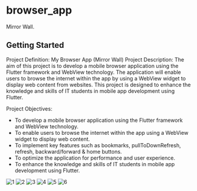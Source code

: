 # browser_app

Mirror Wall.

## Getting Started

Project Definition: My Browser App (Mirror Wall)
Project Description:
The aim of this project is to develop a mobile browser application using the Flutter framework
and WebView technology. The application will enable users to browse the internet within the app
by using a WebView widget to display web content from websites. This project is designed to
enhance the knowledge and skills of IT students in mobile app development using Flutter.

Project Objectives:
- To develop a mobile browser application using the Flutter framework and WebView
technology.
- To enable users to browse the internet within the app using a WebView widget to display web
content.
- To implement key features such as bookmarks, pullToDownRefresh, refresh, backward/forward
& home buttons.
- To optimize the application for performance and user experience.
- To enhance the knowledge and skills of IT students in mobile app development using Flutter.


![1](https://github.com/KavyaMistry369/browser_app_final/assets/130814792/53e93a73-863f-46a9-9219-6bcee56705dc) 
![2](https://github.com/KavyaMistry369/browser_app_final/assets/130814792/40a6703b-9113-41ef-85e4-d99e22a8ca87)
![3](https://github.com/KavyaMistry369/browser_app_final/assets/130814792/f1465f19-54e9-48c6-9b1f-09d16ac66513)
![4](https://github.com/KavyaMistry369/browser_app_final/assets/130814792/0812548b-a990-41ec-a598-79dcdeef203e)
![5](https://github.com/KavyaMistry369/browser_app_final/assets/130814792/0c6e14f3-b78a-4474-af3d-0019f971481f)
![6](https://github.com/KavyaMistry369/browser_app_final/assets/130814792/0a20e4c9-9494-4160-8aac-9d497724efee)







